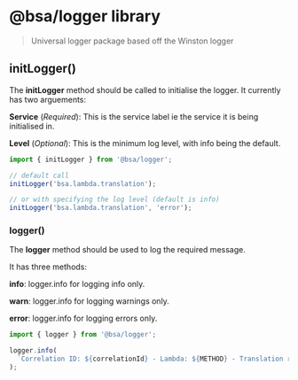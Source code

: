 # @bsa/logger library

> Universal logger package based off the Winston logger

## initLogger()

The **initLogger** method should be called to initialise the logger. It currently has two arguements:

**Service** (_Required_): This is the service label ie the service it is being initialised in.

**Level** (_Optional_): This is the minimum log level, with info being the default.

```javascript
import { initLogger } from '@bsa/logger';

// default call
initLogger('bsa.lambda.translation');

// or with specifying the log level (default is info)
initLogger('bsa.lambda.translation', 'error');
```

### logger()

The **logger** method should be used to log the required message.

It has three methods:

**info**: logger.info for logging info only.

**warn**: logger.info for logging warnings only.

**error**: logger.info for logging errors only.

```javascript
import { logger } from '@bsa/logger';

logger.info(
  `Correlation ID: ${correlationId} - Lambda: ${METHOD} - Translation request started`
);
```
